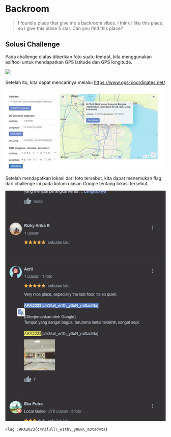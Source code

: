 # Backroom

> I found a place that give me a backroom vibes. I think I like this place, so I give this place 5 star. Can you find this place?

## Solusi Challenge

Pada challenge diatas diberikan foto suatu tempat, kita menggunakan exiftool untuk mendapatkan GPS latitude dan GPS longitude.

![](images/image-005.png)

Setelah itu, kita dapat mencarinya melalui https://www.gps-coordinates.net/

![](images/image-006.png)

Setelah mendapatkan lokasi dari foto tersebut, kita dapat menemukan flag dari challenge ini pada kolom ulasan Google tentang lokasi tersebut.

![](images/image-007.png)

```
Flag :ARA2023{c4r3full\_w1th\_y0uR\_m3tad4ta}
```
